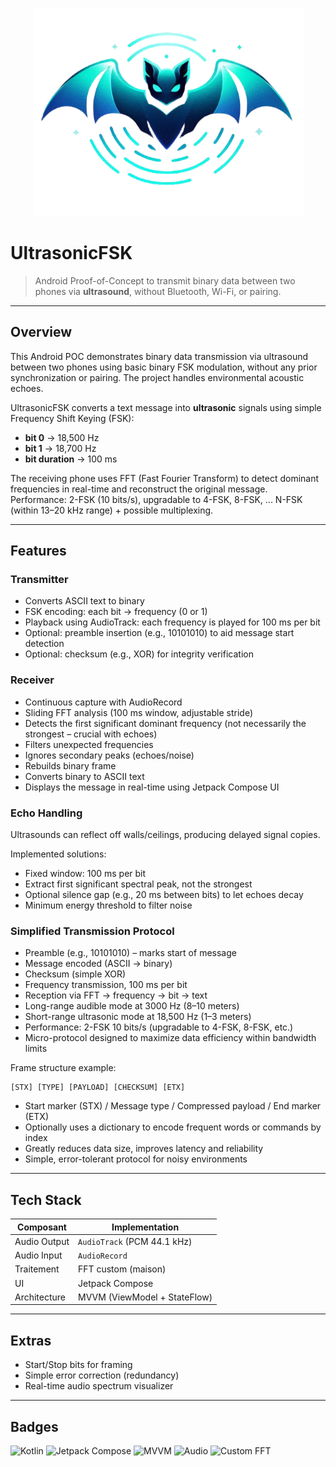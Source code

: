 <p align="center">
  <img src="screenshots/logoClear.png" alt="Logo" width="433" height="333">
</p>


# UltrasonicFSK

> Android Proof-of-Concept to transmit binary data between two phones via **ultrasound**, without Bluetooth, Wi-Fi, or pairing.

---

## Overview

This Android POC demonstrates binary data transmission via ultrasound between two phones using basic binary FSK modulation, without any prior synchronization or pairing. The project handles environmental acoustic echoes.

UltrasonicFSK converts a text message into **ultrasonic** signals using simple Frequency Shift Keying (FSK):

- **bit 0** → 18,500 Hz  
- **bit 1** → 18,700 Hz  
- **bit duration** → 100 ms  

The receiving phone uses FFT (Fast Fourier Transform) to detect dominant frequencies in real-time and reconstruct the original message.
Performance: 2-FSK (10 bits/s), upgradable to 4-FSK, 8-FSK, ... N-FSK (within 13–20 kHz range) + possible multiplexing.

---

## Features

### Transmitter

- Converts ASCII text to binary
- FSK encoding: each bit → frequency (0 or 1)
- Playback using AudioTrack: each frequency is played for 100 ms per bit
- Optional: preamble insertion (e.g., 10101010) to aid message start detection
- Optional: checksum (e.g., XOR) for integrity verification

### Receiver

- Continuous capture with AudioRecord
- Sliding FFT analysis (100 ms window, adjustable stride)
- Detects the first significant dominant frequency (not necessarily the strongest – crucial with echoes)
- Filters unexpected frequencies
- Ignores secondary peaks (echoes/noise)
- Rebuilds binary frame
- Converts binary to ASCII text
- Displays the message in real-time using Jetpack Compose UI

### Echo Handling

Ultrasounds can reflect off walls/ceilings, producing delayed signal copies.

Implemented solutions:

- Fixed window: 100 ms per bit
- Extract first significant spectral peak, not the strongest
- Optional silence gap (e.g., 20 ms between bits) to let echoes decay
- Minimum energy threshold to filter noise

### Simplified Transmission Protocol

- Preamble (e.g., 10101010) – marks start of message
- Message encoded (ASCII → binary)
- Checksum (simple XOR)
- Frequency transmission, 100 ms per bit
- Reception via FFT → frequency → bit → text
- Long-range audible mode at 3000 Hz (8–10 meters)
- Short-range ultrasonic mode at 18,500 Hz (1–3 meters)
- Performance: 2-FSK 10 bits/s (upgradable to 4-FSK, 8-FSK, etc.)
- Micro-protocol designed to maximize data efficiency within bandwidth limits

Frame structure example:

```
[STX] [TYPE] [PAYLOAD] [CHECKSUM] [ETX]
```

- Start marker (STX) / Message type / Compressed payload / End marker (ETX)
- Optionally uses a dictionary to encode frequent words or commands by index
- Greatly reduces data size, improves latency and reliability
- Simple, error-tolerant protocol for noisy environments

---



## Tech Stack

| Composant         | Implementation                |
|-------------------|-------------------------------|
| Audio Output      | `AudioTrack` (PCM 44.1 kHz)   |
| Audio Input       | `AudioRecord`                 |
| Traitement        | FFT custom (maison)           |
| UI                | Jetpack Compose               |
| Architecture      | MVVM (ViewModel + StateFlow)  |



---



## Extras

- Start/Stop bits for framing
- Simple error correction (redundancy)
- Real-time audio spectrum visualizer

---




## Badges

![Kotlin](https://img.shields.io/badge/Kotlin-1.9-blue?logo=kotlin)
![Jetpack Compose](https://img.shields.io/badge/Jetpack%20Compose-UI-orange?logo=android)
![MVVM](https://img.shields.io/badge/Architecture-MVVM-green)
![Audio](https://img.shields.io/badge/AudioTrack%2FAudioRecord-PCM%2044.1kHz-yellow)
![Custom FFT](https://img.shields.io/badge/FFT-Custom-lightgrey)






